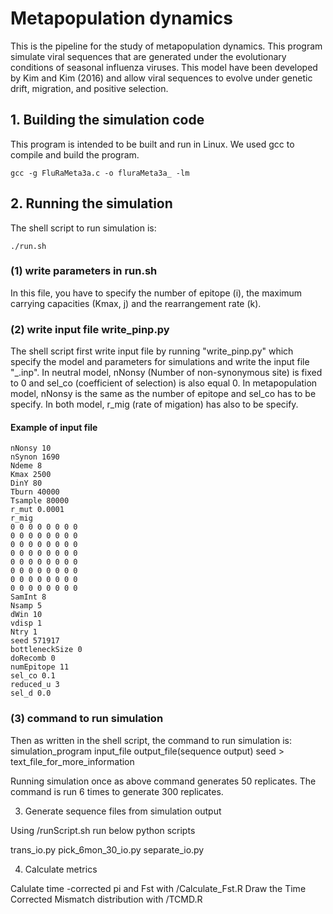 # Metapopulation dynamics

This is the pipeline for the study of metapopulation dynamics. This program simulate viral sequences that are generated under the evolutionary conditions of seasonal influenza viruses. This model have been developed by Kim and Kim (2016) and allow viral sequences to evolve under genetic drift, migration, and positive selection. 


## 1. Building the simulation code

This program is intended to be built and run in Linux. We used gcc to compile and build the program.

```
gcc -g FluRaMeta3a.c -o fluraMeta3a_ -lm
```

## 2. Running the simulation

The shell script to run simulation is: 
```
./run.sh 
```

### (1) write parameters in run.sh
In this file, you have to specify the number of epitope (i), the maximum carrying capacities (Kmax, j) and the rearrangement rate (k).

### (2) write input file write_pinp.py
The shell script first write input file by running "write_pinp.py" which specify the model and parameters for simulations and write the input file "_.inp".
In neutral model, nNonsy (Number of non-synonymous site) is fixed to 0 and sel_co (coefficient of selection) is also equal 0.
In metapopulation model, nNonsy is the same as the number of epitope and sel_co has to be specify.
In both model, r_mig (rate of migation) has also to be specify.

#### Example of input file

```
nNonsy 10
nSynon 1690
Ndeme 8
Kmax 2500
DinY 80
Tburn 40000
Tsample 80000
r_mut 0.0001
r_mig
0 0 0 0 0 0 0 0 
0 0 0 0 0 0 0 0 
0 0 0 0 0 0 0 0 
0 0 0 0 0 0 0 0 
0 0 0 0 0 0 0 0 
0 0 0 0 0 0 0 0 
0 0 0 0 0 0 0 0 
0 0 0 0 0 0 0 0 
SamInt 8
Nsamp 5
dWin 10
vdisp 1
Ntry 1
seed 571917
bottleneckSize 0
doRecomb 0
numEpitope 11
sel_co 0.1
reduced_u 3
sel_d 0.0
```

### (3) command to run simulation
Then as written in the shell script, the command to run simulation is:
simulation_program input_file output_file(sequence output) seed > text_file_for_more_information

Running simulation once as above command generates 50 replicates. 
The command is run 6 times to generate 300 replicates.

3. Generate sequence files from simulation output

Using /runScript.sh run below python scripts

trans_io.py
pick_6mon_30_io.py
separate_io.py


4. Calculate metrics

Calulate time -corrected pi and Fst with /Calculate_Fst.R
Draw the Time Corrected Mismatch distribution with /TCMD.R

























